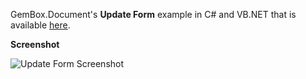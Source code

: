 GemBox.Document's **Update Form** example in C# and VB.NET that is available [here](https://www.gemboxsoftware.com/document/examples/c-sharp-vb-net-update-word-form/703).

**Screenshot**

![Update Form Screenshot](https://www.gemboxsoftware.com/Document/Examples/Content/Forms/UpdateForm/UpdateForm.png)